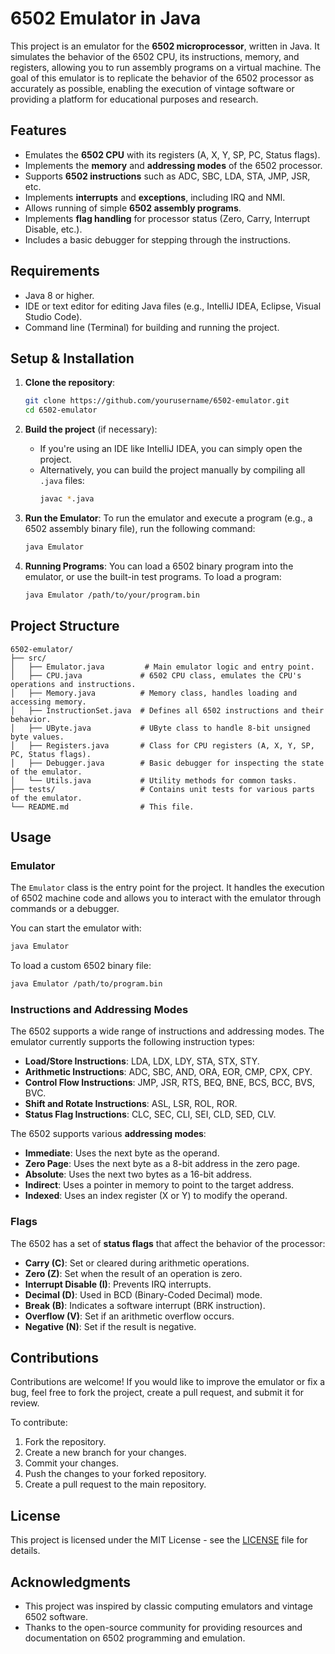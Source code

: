 
# 6502 Emulator in Java

This project is an emulator for the **6502 microprocessor**, written in Java. It simulates the behavior of the 6502 CPU, its instructions, memory, and registers, allowing you to run assembly programs on a virtual machine. The goal of this emulator is to replicate the behavior of the 6502 processor as accurately as possible, enabling the execution of vintage software or providing a platform for educational purposes and research.

## Features

- Emulates the **6502 CPU** with its registers (A, X, Y, SP, PC, Status flags).
- Implements the **memory** and **addressing modes** of the 6502 processor.
- Supports **6502 instructions** such as ADC, SBC, LDA, STA, JMP, JSR, etc.
- Implements **interrupts** and **exceptions**, including IRQ and NMI.
- Allows running of simple **6502 assembly programs**.
- Implements **flag handling** for processor status (Zero, Carry, Interrupt Disable, etc.).
- Includes a basic debugger for stepping through the instructions.

## Requirements

- Java 8 or higher.
- IDE or text editor for editing Java files (e.g., IntelliJ IDEA, Eclipse, Visual Studio Code).
- Command line (Terminal) for building and running the project.

## Setup & Installation

1. **Clone the repository**:
   ```bash
   git clone https://github.com/yourusername/6502-emulator.git
   cd 6502-emulator
   ```

2. **Build the project** (if necessary):
   - If you're using an IDE like IntelliJ IDEA, you can simply open the project.
   - Alternatively, you can build the project manually by compiling all `.java` files:
     ```bash
     javac *.java
     ```

3. **Run the Emulator**:
   To run the emulator and execute a program (e.g., a 6502 assembly binary file), run the following command:
   ```bash
   java Emulator
   ```

4. **Running Programs**:
   You can load a 6502 binary program into the emulator, or use the built-in test programs. To load a program:
   ```bash
   java Emulator /path/to/your/program.bin
   ```

## Project Structure

```
6502-emulator/
├── src/
│   ├── Emulator.java         # Main emulator logic and entry point.
│   ├── CPU.java             # 6502 CPU class, emulates the CPU's operations and instructions.
│   ├── Memory.java          # Memory class, handles loading and accessing memory.
│   ├── InstructionSet.java  # Defines all 6502 instructions and their behavior.
│   ├── UByte.java           # UByte class to handle 8-bit unsigned byte values.
│   ├── Registers.java       # Class for CPU registers (A, X, Y, SP, PC, Status flags).
│   ├── Debugger.java        # Basic debugger for inspecting the state of the emulator.
│   └── Utils.java           # Utility methods for common tasks.
├── tests/                   # Contains unit tests for various parts of the emulator.
└── README.md                # This file.
```

## Usage

### Emulator

The `Emulator` class is the entry point for the project. It handles the execution of 6502 machine code and allows you to interact with the emulator through commands or a debugger.

You can start the emulator with:

```bash
java Emulator
```

To load a custom 6502 binary file:

```bash
java Emulator /path/to/program.bin
```

### Instructions and Addressing Modes

The 6502 supports a wide range of instructions and addressing modes. The emulator currently supports the following instruction types:
- **Load/Store Instructions**: LDA, LDX, LDY, STA, STX, STY.
- **Arithmetic Instructions**: ADC, SBC, AND, ORA, EOR, CMP, CPX, CPY.
- **Control Flow Instructions**: JMP, JSR, RTS, BEQ, BNE, BCS, BCC, BVS, BVC.
- **Shift and Rotate Instructions**: ASL, LSR, ROL, ROR.
- **Status Flag Instructions**: CLC, SEC, CLI, SEI, CLD, SED, CLV.

The 6502 supports various **addressing modes**:
- **Immediate**: Uses the next byte as the operand.
- **Zero Page**: Uses the next byte as a 8-bit address in the zero page.
- **Absolute**: Uses the next two bytes as a 16-bit address.
- **Indirect**: Uses a pointer in memory to point to the target address.
- **Indexed**: Uses an index register (X or Y) to modify the operand.

### Flags

The 6502 has a set of **status flags** that affect the behavior of the processor:
- **Carry (C)**: Set or cleared during arithmetic operations.
- **Zero (Z)**: Set when the result of an operation is zero.
- **Interrupt Disable (I)**: Prevents IRQ interrupts.
- **Decimal (D)**: Used in BCD (Binary-Coded Decimal) mode.
- **Break (B)**: Indicates a software interrupt (BRK instruction).
- **Overflow (V)**: Set if an arithmetic overflow occurs.
- **Negative (N)**: Set if the result is negative.

## Contributions

Contributions are welcome! If you would like to improve the emulator or fix a bug, feel free to fork the project, create a pull request, and submit it for review.

To contribute:

1. Fork the repository.
2. Create a new branch for your changes.
3. Commit your changes.
4. Push the changes to your forked repository.
5. Create a pull request to the main repository.

## License

This project is licensed under the MIT License - see the [LICENSE](LICENSE) file for details.

## Acknowledgments

- This project was inspired by classic computing emulators and vintage 6502 software.
- Thanks to the open-source community for providing resources and documentation on 6502 programming and emulation.
